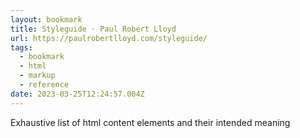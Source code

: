 ```yaml
---
layout: bookmark
title: Styleguide · Paul Robert Lloyd
url: https://paulrobertlloyd.com/styleguide/
tags:
  - bookmark
  - html
  - markup
  - reference
date: 2023-03-25T12:24:57.004Z
---
```

 Exhaustive list of html content elements and their intended meaning 